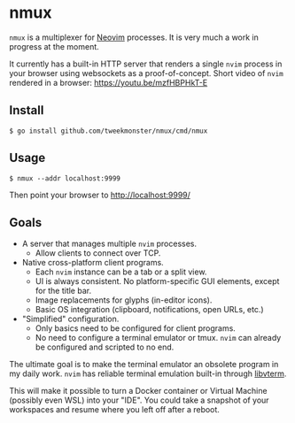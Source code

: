 # nmux

`nmux` is a multiplexer for [Neovim][] processes.  It is very much a work in
progress at the moment.

It currently has a built-in HTTP server that renders a single `nvim` process in
your browser using websockets as a proof-of-concept.  Short video of `nvim`
rendered in a browser: https://youtu.be/mzfHBPHkT-E

## Install

```
$ go install github.com/tweekmonster/nmux/cmd/nmux
```

## Usage

```
$ nmux --addr localhost:9999
```

Then point your browser to [http://localhost:9999/](http://localhost:9999/)


## Goals

- A server that manages multiple `nvim` processes.
  - Allow clients to connect over TCP.
- Native cross-platform client programs.
  - Each `nvim` instance can be a tab or a split view.
  - UI is always consistent.  No platform-specific GUI elements, except for the
    title bar.
  - Image replacements for glyphs (in-editor icons).
  - Basic OS integration (clipboard, notifications, open URLs, etc.)
- "Simplified" configuration.
  - Only basics need to be configured for client programs.
  - No need to configure a terminal emulator or tmux.  `nvim` can already be
    configured and scripted to no end.

The ultimate goal is to make the terminal emulator an obsolete program in my
daily work.  `nvim` has reliable terminal emulation built-in through
[libvterm][].

This will make it possible to turn a Docker container or Virtual Machine
(possibly even WSL) into your "IDE".  You could take a snapshot of your
workspaces and resume where you left off after a reboot.


[Neovim]: https://github.com/neovim/neovim
[libvterm]: https://github.com/neovim/libvterm

